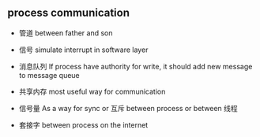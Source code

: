 ##  process communication

* 管道
between father and son

* 信号
simulate interrupt in software layer

* 消息队列
If process have authority for write, it should add new message to message queue

* 共享内存
most useful way for communication

* 信号量
As a way for sync or 互斥 between process or between 线程

* 套接字
between process on the internet
